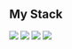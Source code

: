 <!--h1>Introducing</h1-->


<!-- 🇰🇷 I’m **Jiwoo Kim**
- 💻 I’m interested **iOS development**
- 🚀 I enjoy developing with **Swift and Xcode** -->

<h2> My Stack </h2>

<span>
  <img src="https://img.shields.io/badge/Swift-F05138?style=flat&logo=Swift&logoColor=ffffff" />
</span>
<span>
  <img src="https://img.shields.io/badge/Flutter-02569B?style=flat&logo=Flutter&logoColor=ffffff" />
</span>
<span>
  <img src="https://img.shields.io/badge/Xcode-147EFB?style=flat&logo=Xcode&logoColor=ffffff" />
</span>
<span>
  <img src="https://img.shields.io/badge/Firebase-FFCA28?style=flat&logo=Firebase&logoColor=ffffff" />
</span>







